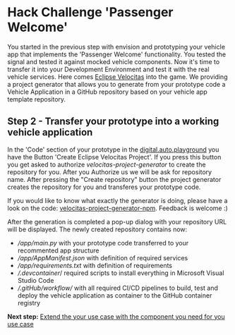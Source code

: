 # Hack Challenge 'Passenger Welcome'

You started in the previous step with envision and prototyping your vehicle app that implements the 'Passenger Welcome' functionality. You tested the signal and tested it against mocked vehicle components. Now it's time to transfer it into your Development Environment and test it with the real vehicle services. Here comes [Eclipse Velocitas](https://websites.eclipseprojects.io/velocitas/) into the game. We providing a project generator that allows you to generate from your prototype code a Vehicle Application in a GitHub repository based on your vehicle app template repository.

## Step 2 - Transfer your prototype into a working vehicle application

In the 'Code' section of your prototype in the [digital.auto.playground](https://digitalauto.netlify.app/) you have the Button 'Create Eclipse Velocitas Project'. 
If you press this button you get asked to authorize _velocitas-project-generator_ to create the repository for you. After you Authorize us we will be ask for repository name. After pressing the "Create repository" button the project generator creates the repository for you and transferes your prototype code.

If you would like to know what exactly the generator is doing, please have a look on the code: [velocitas-project-generator-npm](https://github.com/eclipse-velocitas/velocitas-project-generator-npm). Feedback is welcome :)

After the generation is completed a pop-up dialog with your repository URL will be displayed. The newly created repository contains now:
- _/app/main.py_ with your prototype code transferred to your recommented app structure
- _/app/AppManifest.json_ with definition of required services
- _/app/requirements.txt_ with definition of requirements
- _/.devcontainer_/ required scripts to install everything in Microsoft Visual Studio Code 
- _/.gitHub/workflow/_ with all required CI/CD pipelines to build, test and deploy the vehicle application as container to the GitHub container registry

__Next step:__ [Extend the your use case with the component you need for you use case](/docs/step-3-exending.md)

